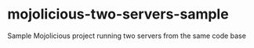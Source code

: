 # mojolicious-two-servers-sample
Sample Mojolicious project running two servers from the same code base
